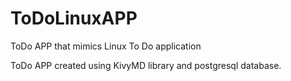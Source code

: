 # ToDoLinuxAPP

ToDo APP that mimics Linux To Do application

ToDo APP created using KivyMD library and postgresql database.
